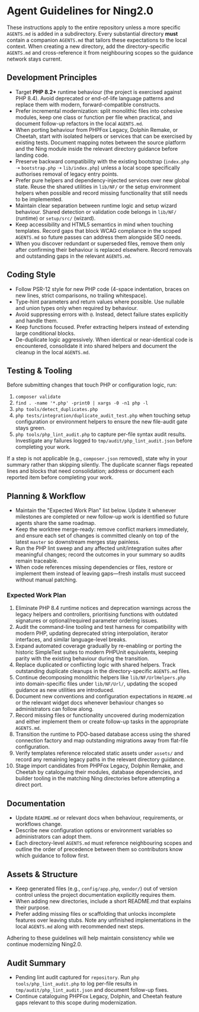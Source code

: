 # Agent Guidelines for Ning2.0

These instructions apply to the entire repository unless a more specific `AGENTS.md` is added in a
subdirectory. Every substantial directory **must** contain a companion `AGENTS.md` that tailors
these expectations to the local context. When creating a new directory, add the directory-specific
`AGENTS.md` and cross-reference it from neighbouring scopes so the guidance network stays current.

## Development Principles
- Target **PHP 8.2+** runtime behaviour (the project is exercised against PHP 8.4). Avoid
  deprecated or end-of-life language patterns and replace them with modern, forward-compatible
  constructs.
- Prefer incremental modernization: split monolithic files into cohesive modules, keep one class
  or function per file when practical, and document follow-up refactors in the local `AGENTS.md`.
- When porting behaviour from PHPFox Legacy, Dolphin Remake, or Cheetah, start with isolated
  helpers or services that can be exercised by existing tests. Document mapping notes between the
  source platform and the Ning module inside the relevant directory guidance before landing code.
- Preserve backward compatibility with the existing bootstrap (`index.php` ➝ `bootstrap.php`
  ➝ `lib/index.php`) unless a local scope specifically authorises removal of legacy entry points.
- Prefer pure helpers and dependency-injected services over new global state. Reuse the shared
  utilities in `lib/NF/` or the setup environment helpers when possible and record missing
  functionality that still needs to be implemented.
- Maintain clear separation between runtime logic and setup wizard behaviour. Shared detection
  or validation code belongs in `lib/NF/` (runtime) or `setup/src/` (wizard).
- Keep accessibility and HTML5 semantics in mind when touching templates. Record gaps that block
  WCAG compliance in the scoped `AGENTS.md` so future passes can address them alongside SEO needs.
- When you discover redundant or superseded files, remove them only after confirming their
  behaviour is replaced elsewhere. Record removals and outstanding gaps in the relevant
  `AGENTS.md`.

## Coding Style
- Follow PSR-12 style for new PHP code (4-space indentation, braces on new lines, strict
  comparisons, no trailing whitespace).
- Type-hint parameters and return values where possible. Use nullable and union types only when
  required by behaviour.
- Avoid suppressing errors with `@`. Instead, detect failure states explicitly and handle them.
- Keep functions focused. Prefer extracting helpers instead of extending large conditional blocks.
- De-duplicate logic aggressively. When identical or near-identical code is encountered, consolidate
  it into shared helpers and document the cleanup in the local `AGENTS.md`.

## Testing & Tooling
Before submitting changes that touch PHP or configuration logic, run:

1. `composer validate`
2. `find . -name '*.php' -print0 | xargs -0 -n1 php -l`
3. `php tools/detect_duplicates.php`
4. `php tests/integration/duplicate_audit_test.php` when touching setup configuration or environment
   helpers to ensure the new file-audit gate stays green.
5. `php tools/php_lint_audit.php` to capture per-file syntax audit results. Investigate any failures
   logged to `tmp/audit/php_lint_audit.json` before completing your work.

If a step is not applicable (e.g., `composer.json` removed), state why in your summary rather than
skipping silently. The duplicate scanner flags repeated lines and blocks that need consolidation;
address or document each reported item before completing your work.

## Planning & Workflow
- Maintain the "Expected Work Plan" list below. Update it whenever milestones are completed or
  new follow-up work is identified so future agents share the same roadmap.
- Keep the worktree merge-ready: remove conflict markers immediately, and ensure each set of
  changes is committed cleanly on top of the latest `master` so downstream merges stay painless.
- Run the PHP lint sweep and any affected unit/integration suites after meaningful changes; record
  the outcomes in your summary so audits remain traceable.
- When code references missing dependencies or files, restore or implement them instead of leaving
  gaps—fresh installs must succeed without manual patching.

### Expected Work Plan
1. Eliminate PHP 8.4 runtime notices and deprecation warnings across the legacy helpers and
   controllers, prioritising functions with outdated signatures or optional/required parameter
   ordering issues.
2. Audit the command-line tooling and test harness for compatibility with modern PHP, updating
   deprecated string interpolation, iterator interfaces, and similar language-level breaks.
3. Expand automated coverage gradually by re-enabling or porting the historic SimpleTest suites to
   modern PHPUnit equivalents, keeping parity with the existing behaviour during the transition.
4. Replace duplicated or conflicting logic with shared helpers. Track outstanding duplicate
   cleanups in the directory-specific `AGENTS.md` files.
5. Continue decomposing monolithic helpers like `lib/NF/UrlHelpers.php` into domain-specific files
   under `lib/NF/Url/`, updating the scoped guidance as new utilities are introduced.
6. Document new conventions and configuration expectations in `README.md` or the relevant widget
   docs whenever behaviour changes so administrators can follow along.
7. Record missing files or functionality uncovered during modernization and either implement them
   or create follow-up tasks in the appropriate `AGENTS.md`.
8. Transition the runtime to PDO-based database access using the shared connection factory and map
   outstanding migrations away from flat-file configuration.
9. Verify templates reference relocated static assets under `assets/` and record any remaining
   legacy paths in the relevant directory guidance.
10. Stage import candidates from PHPFox Legacy, Dolphin Remake, and Cheetah by cataloguing their
    modules, database dependencies, and builder tooling in the matching Ning directories before
    attempting a direct port.

## Documentation
- Update `README.md` or relevant docs when behaviour, requirements, or workflows change.
- Describe new configuration options or environment variables so administrators can adopt them.
- Each directory-level `AGENTS.md` must reference neighbouring scopes and outline the order of
  precedence between them so contributors know which guidance to follow first.

## Assets & Structure
- Keep generated files (e.g., `config/app.php`, `vendor/`) out of version control unless the
  project documentation explicitly requires them.
- When adding new directories, include a short README.md that explains their purpose.
- Prefer adding missing files or scaffolding that unlocks incomplete features over leaving stubs.
  Note any unfinished implementations in the local `AGENTS.md` along with recommended next steps.

Adhering to these guidelines will help maintain consistency while we continue modernizing Ning2.0.

## Audit Summary
- Pending lint audit captured for `repository`. Run `php tools/php_lint_audit.php` to log per-file results in `tmp/audit/php_lint_audit.json` and document follow-up fixes.
- Continue cataloguing PHPFox Legacy, Dolphin, and Cheetah feature gaps relevant to this scope during modernization.
